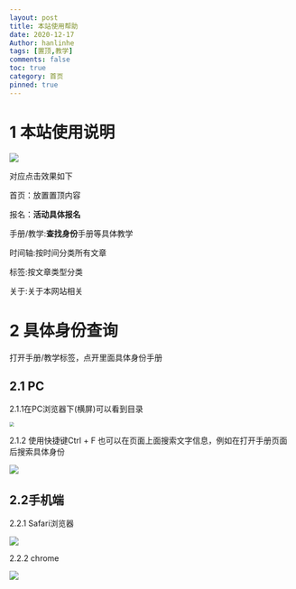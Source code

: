 ```yaml
---
layout: post
title: 本站使用帮助
date: 2020-12-17
Author: hanlinhe 
tags: [置顶,教学]
comments: false
toc: true
category: 首页
pinned: true
---
```


# 1 本站使用说明

![](https://i.loli.net/2020/12/17/hEDOTRFULfl28GP.png)

对应点击效果如下

首页：放置置顶内容

报名：**活动具体报名**

手册/教学:**查找身份**手册等具体教学

时间轴:按时间分类所有文章

标签:按文章类型分类

关于:关于本网站相关

# 2 具体身份查询

打开手册/教学标签，点开里面具体身份手册

## 2.1 PC

2.1.1在PC浏览器下(横屏)可以看到目录

<img src="https://i.loli.net/2020/12/17/4C7vMkmg2KAzQwh.png" style="zoom:50%;" />

2.1.2 使用快捷键Ctrl + F 也可以在页面上面搜索文字信息，例如在打开手册页面后搜索具体身份

![](https://i.loli.net/2020/12/16/JQyb7XeZN1PzkrE.png)

## 2.2手机端

2.2.1 Safari浏览器

![](https://i.loli.net/2020/12/16/Q23Kilz9k6OJE4X.png)

2.2.2 chrome

![](https://i.loli.net/2020/12/16/2yf3P1HKag5bmXZ.png)

